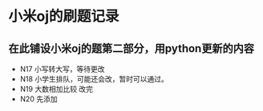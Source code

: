 # 小米oj的刷题记录

## 在此铺设小米oj的题第二部分，用python更新的内容

* N17 小写转大写，等待更改
* N18 小学生排队，可能还会改，暂时可以通过。
* N19 大数相加比较 改完
* N20 先添加
